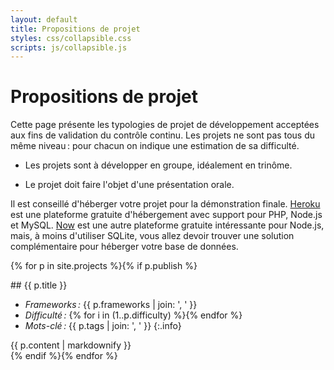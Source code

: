 ```yaml
---
layout: default
title: Propositions de projet
styles: css/collapsible.css
scripts: js/collapsible.js
---
```


<style>
.info {
  list-style-type: none;
  margin-top: -1em;
  font-size: 80%;
}
</style>

# Propositions de projet

Cette page présente les typologies de projet de développement
acceptées aux fins de validation du contrôle continu. Les projets ne
sont pas tous du même niveau : pour chacun on indique une estimation
de sa difficulté.

- Les projets sont à développer en groupe, idéalement en trinôme.

- Le projet doit faire l'objet d'une présentation orale.

Il est conseillé d'héberger votre projet pour la démonstration
finale. [Heroku](https://heroku.com) est une plateforme gratuite
d'hébergement avec support pour PHP, Node.js et MySQL.
[Now](https://zeit.co/now]) est une autre plateforme gratuite
intéressante pour Node.js, mais, à moins d'utiliser SQLite, vous allez
devoir trouver une solution complémentaire pour héberger votre base de
données.

{% for p in site.projects %}{% if p.publish %}
<div class="collapsible collapsed" id="project-{{ forloop.index }}">
<div class="always-on">
## {{ p.title }}


- *Frameworks :* {{ p.frameworks | join: ', ' }}
- *Difficulté :* {% for i in (1..p.difficulty) %}<i class="fa fa-star"></i>{% endfor %}
- *Mots-clé :* {{ p.tags | join: ', ' }}
{:.info}
</div>
<div class="toggleable">
{{ p.content | markdownify }}
</div>
</div>
{% endif %}{% endfor %}
